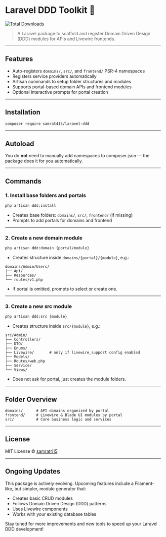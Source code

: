 
# Laravel DDD Toolkit 🧱

[![Total Downloads](https://img.shields.io/packagist/dt/samrat415/laravel-ddd?style=for-the-badge&color=brightgreen)](https://packagist.org/packages/samrat415/laravel-ddd)
> A Laravel package to scaffold and register Domain Driven Design (DDD) modules for APIs and Livewire frontends.

---

## Features

- Auto-registers `domains/`, `src/`, and `frontend/` PSR-4 namespaces
- Registers service providers automatically
- Artisan commands to setup folder structures and modules
- Supports portal-based domain APIs and frontend modules
- Optional interactive prompts for portal creation

---

## Installation

```bash
composer require samrat415/laravel-ddd
````

---

## Autoload

You do **not** need to manually add namespaces to composer.json — the package does it for you automatically.

---

## Commands

### 1. Install base folders and portals

```bash
php artisan ddd:install
```

* Creates base folders: `domains/`, `src/`, `frontend/` (if missing)
* Prompts to add portals for domains and frontend

---

### 2. Create a new domain module

```bash
php artisan ddd:domain {portal/module}
```

* Creates structure inside `domains/{portal}/{module}`, e.g.:

```
domains/Admin/Users/
├── Api/
├── Resources/
└── routes/v1.php
```

* If portal is omitted, prompts to select or create one.

---

### 3. Create a new src module

```bash
php artisan ddd:src {module}
```

* Creates structure inside `src/{module}`, e.g.:

```
src/Admin/
├── Controllers/
├── DTO/
├── Enums/
├── Livewire/       # only if livewire_support config enabled
├── Models/
├── Routes/web.php
├── Service/
└── Views/
```

* Does not ask for portal, just creates the module folders.

---

## Folder Overview

```
domains/      # API domains organized by portal
frontend/     # Livewire & Blade UI modules by portal
src/          # Core business logic and services
```

---

## License

MIT License © [samrat415](https://github.com/samrat415)

---

## Ongoing Updates

This package is actively evolving. Upcoming features include a Filament-like, but simpler, module generator that:

- Creates basic CRUD modules
- Follows Domain Driven Design (DDD) patterns
- Uses Livewire components
- Works with your existing database tables

Stay tuned for more improvements and new tools to speed up your Laravel DDD development!